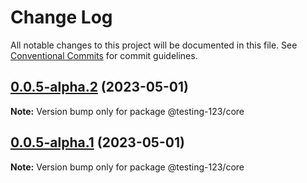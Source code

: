 # Change Log

All notable changes to this project will be documented in this file.
See [Conventional Commits](https://conventionalcommits.org) for commit guidelines.

## [0.0.5-alpha.2](https://github.com/shubhamp-sf/lerna-release-flow-with-gh-action/compare/v0.0.5-alpha.1...v0.0.5-alpha.2) (2023-05-01)

**Note:** Version bump only for package @testing-123/core





## [0.0.5-alpha.1](https://github.com/shubhamp-sf/lerna-release-flow-with-gh-action/compare/v0.0.5-alpha.0...v0.0.5-alpha.1) (2023-05-01)

**Note:** Version bump only for package @testing-123/core
